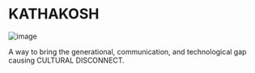 <h1>KATHAKOSH</h1>

![image](https://github.com/PunamDahal/KathaKosh/assets/104304324/bd877a41-16dd-458e-8c7c-6f462f2b606b)

A way to bring the generational, communication, and technological gap causing CULTURAL DISCONNECT.

